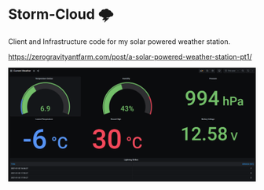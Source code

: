 # Storm-Cloud 🌩️
Client and Infrastructure code for my solar powered weather station. 

https://zerogravityantfarm.com/post/a-solar-powered-weather-station-pt1/

![dashboard](https://github.com/BuckarewBanzai/Storm-Cloud/blob/master/dashboard.PNG)
